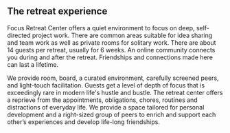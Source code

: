 ## The retreat experience

Focus Retreat Center offers a quiet environment to focus on deep, self-directed project work. There are common areas suitable for idea sharing and team work as well as private rooms for solitary work. There are about 14 guests per retreat, usually for 6 weeks. An online community connects you during and after the retreat. Friendships and connections made here can last a lifetime.

We provide room, board, a curated environment, carefully screened peers, and light-touch facilitation. Guests get a level of depth of focus that is exceedingly rare in modern life's hustle and bustle. The retreat center offers a reprieve from the appointments, obligations, chores, routines and distractions of everyday life. We provide a space tailored for personal development and a right-sized group of peers to enrich and support each other’s experiences and develop life-long friendships.
